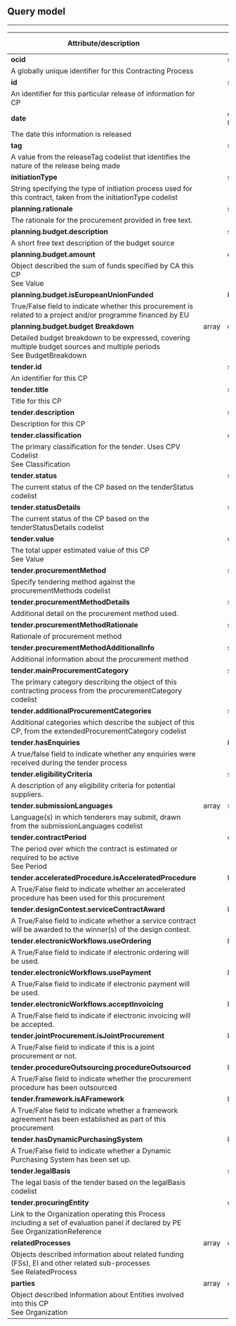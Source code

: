 ## Query model
---

|  Attribute/description |  | Data-Type |
| --- | --- | --- |
|  **ocid** |  | string |
|  A globally unique identifier for this Contracting Process |  |  |
|  **id** |  | string |
|  An identifier for this particular release of information for CP |  |  |
|  **date** |  | date-time |
|  The date this information is released |  |  |
|  **tag** |  | string |
|  A value from the releaseTag codelist that identifies the nature of the release being made |  |  |
|  **initiationType** |  | string |
|  String specifying the type of initiation process used for this contract, taken from the initiationType codelist |  |  |
|  **planning.rationale** |  | string |
|  The rationale for the procurement provided in free text. |  |  |
|  **planning.budget.description** |  | string |
|  A short free text description of the budget source |  |  |
|  **planning.budget.amount** |  | object |
|  Object described the sum of funds specified by CA this CP <br/>See Value |  |  |
|  **planning.budget.isEuropeanUnionFunded** |  | boolean |
|  True/False field to indicate whether this procurement is related to a project and/or programme financed by EU |  |  |
|  **planning.budget.budget Breakdown** | array | object |
|  Detailed budget breakdown to be expressed, covering multiple budget sources and multiple periods<br/>See BudgetBreakdown |  |  |
|  **tender.id** |  | string |
|  An identifier for this CP |  |  |
|  **tender.title** |  | string |
|  Title for this CP |  |  |
|  **tender.description** |  | string |
|  Description for this CP |  |  |
|  **tender.classification** |  | object |
|  The primary classification for the tender. Uses CPV Codelist <br/>See Classification |  |  |
|  **tender.status** |  | string |
|  The current status of the CP based on the tenderStatus codelist |  |  |
|  **tender.statusDetails** |  | string |
|  The current status of the CP based on the tenderStatusDetails codelist |  |  |
|  **tender.value** |  | object |
|  The total upper estimated value of this CP<br/>See Value |  |  |
|  **tender.procurementMethod** |  | string |
|  Specify tendering method against the procurementMethods codelist |  |  |
|  **tender.procurementMethodDetails** |  | string |
|  Additional detail on the procurement method used. |  |  |
|  **tender.procurementMethodRationale** |  | string |
|  Rationale of procurement method |  |  |
|  **tender.procurementMethodAdditionalInfo** |  | string |
|  Additional information about the procurement method |  |  |
|  **tender.mainProcurementCategory** |  | string |
|  The primary category describing the object of this contracting process from the procurementCategory codelist |  |  |
|  **tender.additionalProcurementCategories** |  | string |
|  Additional categories which describe the subject of this CP, from the extendedProcurementCategory codelist |  |  |
|  **tender.hasEnquiries** |  | boolean |
|  A true/false field to indicate whether any enquiries were received during the tender process |  |  |
|  **tender.eligibilityCriteria** |  | string |
|  A description of any eligibility criteria for potential suppliers. |  |  |
|  **tender.submissionLanguages** | array | string |
|  Language(s) in which tenderers may submit, drawn from the submissionLanguages codelist |  |  |
|  **tender.contractPeriod** |  | object |
|  The period over which the contract is estimated or required to be active<br/>See Period |  |  |
|  **tender.acceleratedProcedure.isAcceleratedProcedure** |  | boolean |
|  A True/False field to indicate whether an accelerated procedure has been used for this procurement |  |  |
|  **tender.designContest.serviceContractAward** |  | boolean |
|  A True/False field to indicate whether a service contract will be awarded to the winner(s) of the design contest. |  |  |
|  **tender.electronicWorkflows.useOrdering** |  | boolean |
|  A True/False field to indicate if electronic ordering will be used. |  |  |
|  **tender.electronicWorkflows.usePayment** |  | boolean |
|  A True/False field to indicate if electronic payment will be used. |  |  |
|  **tender.electronicWorkflows.acceptInvoicing** |  | boolean |
|  A True/False field to indicate if electronic invoicing will be accepted. |  |  |
|  **tender.jointProcurement.isJointProcurement** |  | boolean |
|  A True/False field to indicate if this is a joint procurement or not. |  |  |
|  **tender.procedureOutsourcing.procedureOutsourced** |  | boolean |
|  A True/False field to indicate whether the procurement procedure has been outsourced |  |  |
|  **tender.framework.isAFramework** |  | boolean |
|  A True/False field to indicate whether a framework agreement has been established as part of this procurement |  |  |
|  **tender.hasDynamicPurchasingSystem** |  | boolean |
|  A True/False field to indicate whether a Dynamic Purchasing System has been set up. |  |  |
|  **tender.legalBasis** |  | string |
|  The legal basis of the tender based on the legalBasis codelist |  |  |
|  **tender.procuringEntity** |  | object |
|  Link to the Organization operating this Process including a set of evaluation panel if declared by PE <br/>See OrganizationReference |  |  |
|  **relatedProcesses** | array | object |
|  Objects described information about related funding (FSs), EI and other related sub-processes<br/>See RelatedProcess |  |  |
|  **parties** | array | object |
|  Object described information about Entities involved into this CP <br/>See Organization |  |  |